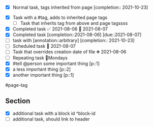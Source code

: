 - [x] Normal task, tags inherited from page [completion:: 2021-10-23]
* [x] Task with a #tag, adds to inherited page tags
	* [ ] Task that inherits tag from above and page tagssss
* [x] Completed task ✅ 2021-08-06 📅 2021-08-07
* [x] Completed task [completion::2021-08-06] [due::2021-08-07]
* [ ] task with [annotation::arbitrary] [completion:: 2021-10-23] 
* [ ] Scheduled task 📅  2021-08-07
* [ ] Task that overrides creation date of file ➕ 2021-08-06
* [ ] Repeating task 🔁Mondays
* [x] #tell @person some important thing [p::1]
* [x] a less important thing [p::2]
* [x] another important thing [p::1]

#page-tag

## Section
- [x] additional task with a block id ^block-id
- [ ] additional task, should link to header
